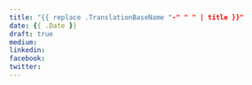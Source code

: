 ```yaml
---
title: "{{ replace .TranslationBaseName "-" " " | title }}"
date: {{ .Date }}
draft: true
medium:
linkedin:
facebook:
twitter:
---
```

